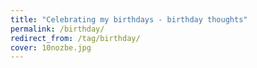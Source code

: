 ```yaml
---
title: "Celebrating my birthdays - birthday thoughts"
permalink: /birthday/
redirect_from: /tag/birthday/
cover: 10nozbe.jpg
---
```

